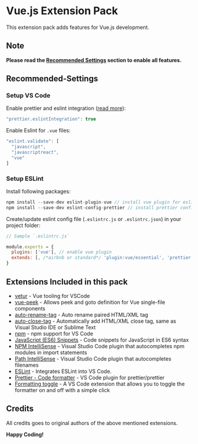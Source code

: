 # Vue.js Extension Pack

This extension pack adds features for Vue.js development.

## Note

**Please read the [Recommended Settings](#Recommended-Settings) section to enable all features.**

## Recommended-Settings

### Setup VS Code

Enable prettier and eslint integration ([read more](https://github.com/prettier/prettier-eslint)):

```js
"prettier.eslintIntegration": true
```

Enable Eslint for `.vue` files:

```js
"eslint.validate": [
  "javascript",
  "javascriptreact",
  "vue"
]
```

### Setup ESLint

Install following packages:

```js
npm install --save-dev eslint-plugin-vue // install vue plugin for eslint
npm install --save-dev eslint-config-prettier // install prettier config for eslint
```

Create/update eslint config file (`.eslintrc.js` or `.eslintrc.json`) in your project folder:

```js
// Sample `.eslintrc.js`

module.exports = {
  plugins: ['vue'], // enable vue plugin
  extends: [, /*airbnb or standard*/ 'plugin:vue/essential', 'prettier'], // activate vue related config for eslint
}
```

## Extensions Included in this pack

* [vetur](https://marketplace.visualstudio.com/items?itemName=octref.vetur) -
  Vue tooling for VSCode
* [vue-peek](https://marketplace.visualstudio.com/items?itemName=dariofuzinato.vue-peek) -
  Allows peek and goto definition for Vue single-file components
* [auto-rename-tag](https://marketplace.visualstudio.com/items?itemName=formulahendry.auto-rename-tag) -
  Auto rename paired HTML/XML tag
* [auto-close-tag](https://marketplace.visualstudio.com/items?itemName=formulahendry.auto-close-tag) -
  Automatically add HTML/XML close tag, same as Visual Studio IDE or Sublime
  Text
* [npm](https://marketplace.visualstudio.com/items?itemName=eg2.vscode-npm-script) -
  npm support for VS Code
* [JavaScript (ES6) Snippets](https://marketplace.visualstudio.com/items?itemName=xabikos.JavaScriptSnippets) -
  Code snippets for JavaScript in ES6 syntax
* [NPM IntelliSense](https://marketplace.visualstudio.com/items?itemName=christian-kohler.npm-intellisense) -
  Visual Studio Code plugin that autocompletes npm modules in import statements
* [Path IntelliSense](https://marketplace.visualstudio.com/items?itemName=christian-kohler.path-intellisense) -
  Visual Studio Code plugin that autocompletes filenames
* [ESLint](https://marketplace.visualstudio.com/items?itemName=dbaeumer.vscode-eslint) -
  Integrates ESLint into VS Code.
* [Prettier - Code formatter](https://marketplace.visualstudio.com/items?itemName=esbenp.prettier-vscode) -
  VS Code plugin for prettier/prettier
* [Formatting toggle](https://marketplace.visualstudio.com/items?itemName=tombonnike.vscode-status-bar-format-toggle) - A VS Code extension that allows you to toggle the formatter on and off with a simple click

## Credits

All credits goes to original authors of the above mentioned extensions.

**Happy Coding!**
